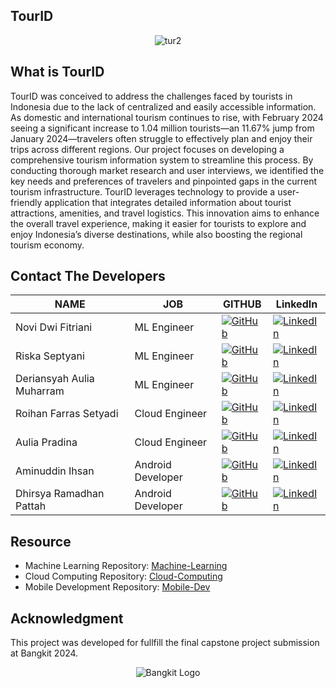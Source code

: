 ## TourID
<p align="center">
    <img src="https://github.com/TourID/Machine-Learning/assets/159881870/e6be832b-8bc3-4259-9508-7ea4ba7503b6" alt="tur2">
</p>

## What is TourID
TourID was conceived to address the challenges faced by tourists in Indonesia due to the lack of centralized and easily accessible information. As domestic and international tourism continues to rise, with February 2024 seeing a significant increase to 1.04 million tourists—an 11.67% jump from January 2024—travelers often struggle to effectively plan and enjoy their trips across different regions. Our project focuses on developing a comprehensive tourism information system to streamline this process. By conducting thorough market research and user interviews, we identified the key needs and preferences of travelers and pinpointed gaps in the current tourism infrastructure. TourID leverages technology to provide a user-friendly application that integrates detailed information about tourist attractions, amenities, and travel logistics. This innovation aims to enhance the overall travel experience, making it easier for tourists to explore and enjoy Indonesia’s diverse destinations, while also boosting the regional tourism economy.

## Contact The Developers

| NAME | JOB | GITHUB |	LinkedIn |
| ------ | ------ | ------ | ------ |
| Novi Dwi Fitriani  | ML Engineer | [![GitHub](https://img.shields.io/badge/GitHub-black?style=flat-square&logo=github)](https://github.com/noviidwi) | [![LinkedIn](https://img.shields.io/badge/LinkedIn-blue?style=flat-square&logo=linkedin)](https://www.linkedin.com/in/novidf/) |
| Riska Septyani| ML Engineer | [![GitHub](https://img.shields.io/badge/GitHub-black?style=flat-square&logo=github)](https://github.com/riskasptyani) | [![LinkedIn](https://img.shields.io/badge/LinkedIn-blue?style=flat-square&logo=linkedin)](https://www.linkedin.com/in/riskaseptyani) |
| Deriansyah Aulia Muharram | ML Engineer  |  [![GitHub](https://img.shields.io/badge/GitHub-black?style=flat-square&logo=github)](https://github.com/smerull) | [![LinkedIn](https://img.shields.io/badge/LinkedIn-blue?style=flat-square&logo=linkedin)](https://www.linkedin.com/in/deriansyah-aulia-muharram) |
| Roihan Farras Setyadi | Cloud Engineer | [![GitHub](https://img.shields.io/badge/GitHub-black?style=flat-square&logo=github)](https://github.com/Roihan1303) | [![LinkedIn](https://img.shields.io/badge/LinkedIn-blue?style=flat-square&logo=linkedin)](https://www.linkedin.com/in/roihanfarrassetyadi) |
| Aulia Pradina | Cloud Engineer  | [![GitHub](https://img.shields.io/badge/GitHub-black?style=flat-square&logo=github)](https://github.com/smerull) | [![LinkedIn](https://img.shields.io/badge/LinkedIn-blue?style=flat-square&logo=linkedin)](https://www.linkedin.com/in/liaprdn) |
| Aminuddin Ihsan | Android Developer | [![GitHub](https://img.shields.io/badge/GitHub-black?style=flat-square&logo=github)](https://github.com/aminuddinihsan20) | [![LinkedIn](https://img.shields.io/badge/LinkedIn-blue?style=flat-square&logo=linkedin)](https://www.linkedin.com/in/aminuddin-ihsan-138389220/) |
| Dhirsya Ramadhan Pattah | Android Developer | [![GitHub](https://img.shields.io/badge/GitHub-black?style=flat-square&logo=github)](https://github.com/dhirsyaram) | [![LinkedIn](https://img.shields.io/badge/LinkedIn-blue?style=flat-square&logo=linkedin)](https://www.linkedin.com/in/dhirsyarp) |

## Resource
- Machine Learning Repository: [Machine-Learning](https://github.com/TourID/Machine-Learning)
- Cloud Computing Repository: [Cloud-Computing](https://github.com/TourID/Cloud-Computing)
- Mobile Development Repository: [Mobile-Dev](https://github.com/TourID/Mobile-Dev)
  
## Acknowledgment
This project was developed for fullfill the final capstone project submission at Bangkit 2024.
<p align="center">
  <img src="https://hackmd.io/_uploads/r1VL5VVvh.png" alt="Bangkit Logo">
</p>
